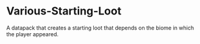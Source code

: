 # Various-Starting-Loot
A datapack that creates a starting loot that depends on the biome in which the player appeared.
